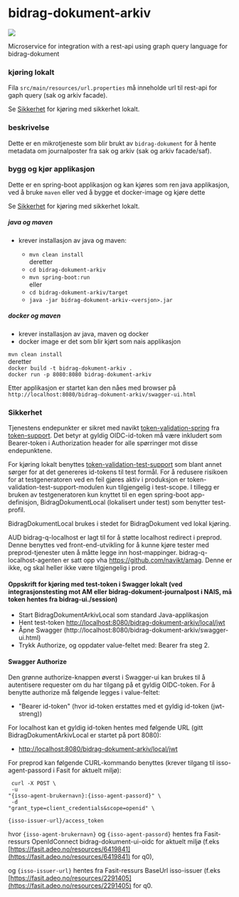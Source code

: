 # bidrag-dokument-arkiv
![](https://github.com/navikt/bidrag-dokument-arkiv/workflows/continious%20integration/badge.svg)

Microservice for integration with a rest-api using graph query language for bidrag-dokument

### kjøring lokalt
Fila `src/main/resources/url.properties` må inneholde url til rest-api for gaph query (sak og arkiv facade).

Se [Sikkerhet](#Sikkerhet) for kjøring med sikkerhet lokalt.

### beskrivelse

Dette er en mikrotjeneste som blir brukt av `bidrag-dokument` for å hente metadata om
journalposter fra sak og arkiv (sak og arkiv facade/saf).

### bygg og kjør applikasjon

Dette er en spring-boot applikasjon og kan kjøres som ren java applikasjon, ved å
bruke `maven` eller ved å bygge et docker-image og kjøre dette 

Se [Sikkerhet](#Sikkerhet) for kjøring med sikkerhet lokalt.

##### java og maven
* krever installasjon av java og maven:

  * `mvn clean install`<br>
    deretter
  * `cd bidrag-dokument-arkiv`
  * `mvn spring-boot:run`<br>
     eller
  * `cd bidrag-dokument-arkiv/target`<br>
  * `java -jar bidrag-dokument-arkiv-<versjon>.jar`

##### docker og maven
* krever installasjon av java, maven og docker
* docker image er det som blir kjørt som nais applikasjon

`mvn clean install`<br>
deretter<br>
`docker build -t bidrag-dokument-arkiv .`<br>
`docker run -p 8080:8080 bidrag-dokument-arkiv`

Etter applikasjon er startet kan den nåes med browser på
`http://localhost:8080/bidrag-dokument-arkiv/swagger-ui.html`

### Sikkerhet
Tjenestens endepunkter er sikret med navikt
[token-validation-spring](https://github.com/navikt/token-support/tree/master/token-validation-spring)
fra [token-support](https://github.com/navikt/token-support). Det betyr at gyldig
OIDC-id-token må være inkludert som Bearer-token i Authorization header for alle
spørringer mot disse endepunktene. 

For kjøring lokalt benyttes
[token-validation-test-support](https://github.com/navikt/token-support/tree/master/token-validation-test-support)
som blant annet sørger for at det genereres id-tokens til test formål. For å redusere
risikoen for at testgeneratoren ved en feil gjøres aktiv i produksjon er
token-validation-test-support-modulen kun tilgjengelig i test-scope. I tillegg er bruken av
testgeneratoren kun knyttet til en egen spring-boot app-definisjon,
BidragDokumentLocal (lokalisert under test) som benytter test-profil.

BidragDokumentLocal brukes i stedet for BidragDokument ved lokal kjøring.

AUD bidrag-q-localhost er lagt til for å støtte localhost redirect i preprod. Denne benyttes ved front-end-utvikling for å kunne kjøre tester med 
preprod-tjenester uten å måtte legge inn host-mappinger. bidrag-q-localhost-agenten er satt opp vha https://github.com/navikt/amag. Denne er ikke, 
og skal heller ikke være tilgjengelig i prod.

#### Oppskrift for kjøring med test-token i Swagger lokalt (ved integrasjonstesting mot AM eller bidrag-dokument-journalpost i NAIS, må token hentes fra bidrag-ui.<domene-navn>/session)
 - Start BidragDokumentArkivLocal som standard Java-applikasjon
 - Hent test-token [http://localhost:8080/bidrag-dokument-arkiv/local/jwt](http://localhost:8080/bidrag-dokument-arkiv/local/jwt)
 - Åpne Swagger (http://localhost:8080/bidrag-dokument-arkiv/swagger-ui.html)
 - Trykk Authorize, og oppdater value-feltet med: Bearer <testtoken-streng> fra steg 2.
  
#### Swagger Authorize 
Den grønne authorize-knappen øverst i Swagger-ui kan brukes til å autentisere requester om du har tilgang på et gyldig OIDC-token. For å benytte authorize må følgende legges i value-feltet:
   - "Bearer id-token" (hvor id-token erstattes med et gyldig id-token (jwt-streng))
 
For localhost kan et gyldig id-token hentes med følgende URL (gitt BidragDokumentArkivLocal er startet på port 8080):
   - [http://localhost:8080/bidrag-dokument-arkiv/local/jwt](http://localhost:8080/bidrag-dokument-arkiv/local/jwt)<br>
   
For preprod kan følgende CURL-kommando benyttes (krever tilgang til isso-agent-passord i Fasit for aktuelt miljø): 
 
 <code> curl -X POST \ </code><br>
	  <code> -u "{isso-agent-brukernavn}:{isso-agent-passord}" \ </code> <br>
	  <code> -d "grant_type=client_credentials&scope=openid" \ </code> <br>
	  <code> {isso-issuer-url}/access_token </code> <br>
 
  
hvor <code>{isso-agent-brukernavn}</code> og <code>{isso-agent-passord}</code> hentes fra Fasit-ressurs OpenIdConnect bidrag-dokument-ui-oidc for aktuelt miljø (f.eks [https://fasit.adeo.no/resources/6419841](https://fasit.adeo.no/resources/6419841) for q0),

og <code>{isso-issuer-url}</code> hentes fra Fasit-ressurs BaseUrl isso-issuer (f.eks [https://fasit.adeo.no/resources/2291405](https://fasit.adeo.no/resources/2291405) for q0.
